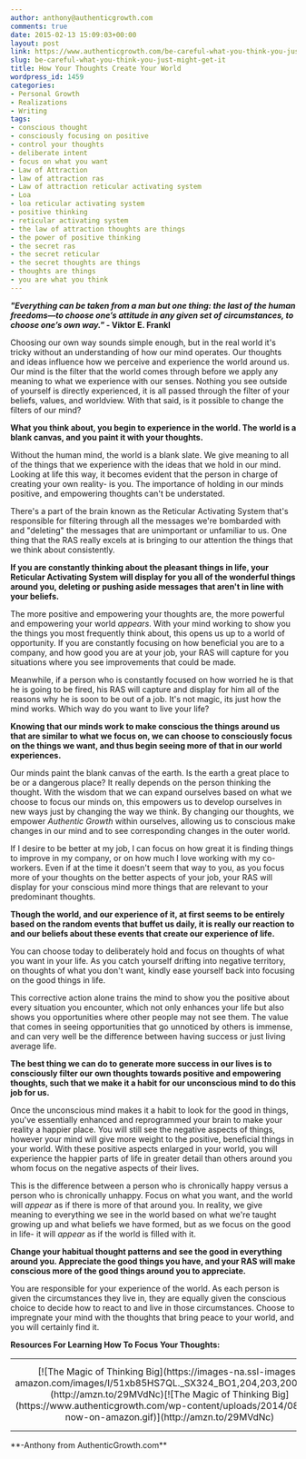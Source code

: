 ```yaml
---
author: anthony@authenticgrowth.com
comments: true
date: 2015-02-13 15:09:03+00:00
layout: post
link: https://www.authenticgrowth.com/be-careful-what-you-think-you-just-might-get-it/
slug: be-careful-what-you-think-you-just-might-get-it
title: How Your Thoughts Create Your World
wordpress_id: 1459
categories:
- Personal Growth
- Realizations
- Writing
tags:
- conscious thought
- consciously focusing on positive
- control your thoughts
- deliberate intent
- focus on what you want
- Law of Attraction
- law of attraction ras
- Law of attraction reticular activating system
- Loa
- loa reticular activating system
- positive thinking
- reticular activating system
- the law of attraction thoughts are things
- the power of positive thinking
- the secret ras
- the secret reticular
- the secret thoughts are things
- thoughts are things
- you are what you think
---
```


**_"Everything can be taken from a man but one thing: the last of the human freedoms—to choose one’s attitude in any given set of circumstances, to choose one’s own way."_ - Viktor E. Frankl**


Choosing our own way sounds simple enough, but in the real world it's tricky without an understanding of how our mind operates. Our thoughts and ideas influence how we perceive and experience the world around us. Our mind is the filter that the world comes through before we apply any meaning to what we experience with our senses. Nothing you see outside of yourself is directly experienced, it is all passed through the filter of your beliefs, values, and worldview. With that said, is it possible to change the filters of our mind?


**What you think about, you begin to experience in the world. The world is a blank canvas, and you paint it with your thoughts.**


Without the human mind, the world is a blank slate. We give meaning to all of the things that we experience with the ideas that we hold in our mind. Looking at life this way, it becomes evident that the person in charge of creating your own reality- is you. The importance of holding in our minds positive, and empowering thoughts can't be understated. 




There's a part of the brain known as the Reticular Activating System that's responsible for filtering through all the messages we're bombarded with and "deleting" the messages that are unimportant or unfamiliar to us. One thing that the RAS really excels at is bringing to our attention the things that we think about consistently.


**If you are constantly thinking about the pleasant things in life, your Reticular Activating System will display for you all of the wonderful things around you, deleting or pushing aside messages that aren't in line with your beliefs.**


The more positive and empowering your thoughts are, the more powerful and empowering your world _appears_. With your mind working to show you the things you most frequently think about, this opens us up to a world of opportunity. If you are constantly focusing on how beneficial you are to a company, and how good you are at your job, your RAS will capture for you situations where you see improvements that could be made. 




Meanwhile, if a person who is constantly focused on how worried he is that he is going to be fired, his RAS will capture and display for him all of the reasons why he is soon to be out of a job. It's not magic, its just how the mind works. Which way do you want to live your life?


**Knowing that our minds work to make conscious the things around us that are similar to what we focus on, we can choose to consciously focus on the things we want, and thus begin seeing more of that in our world experiences.**


Our minds paint the blank canvas of the earth. Is the earth a great place to be or a dangerous place? It really depends on the person thinking the thought. With the wisdom that we can expand ourselves based on what we choose to focus our minds on, this empowers us to develop ourselves in new ways just by changing the way we think. By changing our thoughts, we empower _Authentic Growth_ within ourselves, allowing us to conscious make changes in our mind and to see corresponding changes in the outer world. 




If I desire to be better at my job, I can focus on how great it is finding things to improve in my company, or on how much I love working with my co-workers. Even if at the time it doesn't seem that way to you, as you focus more of your thoughts on the better aspects of your job, your RAS will display for your conscious mind more things that are relevant to your predominant thoughts.


**Though the world, and our experience of it, at first seems to be entirely based on the random events that buffet us daily, it is really our reaction to and our beliefs about these events that create our experience of life.**<!-- more -->


You can choose today to deliberately hold and focus on thoughts of what you want in your life. As you catch yourself drifting into negative territory, on thoughts of what you don't want, kindly ease yourself back into focusing on the good things in life. 




This corrective action alone trains the mind to show you the positive about every situation you encounter, which not only enhances your life but also shows you opportunities where other people may not see them. The value that comes in seeing opportunities that go unnoticed by others is immense, and can very well be the difference between having success or just living average life.


**The best thing we can do to generate more success in our lives is to consciously filter our own thoughts towards positive and empowering thoughts, such that we make it a habit for our unconscious mind to do this job for us.**


Once the unconscious mind makes it a habit to look for the good in things, you've essentially enhanced and reprogrammed your brain to make your reality a happier place. You will still see the negative aspects of things, however your mind will give more weight to the positive, beneficial things in your world. With these positive aspects enlarged in your world, you will experience the happier parts of life in greater detail than others around you whom focus on the negative aspects of their lives. 




This is the difference between a person who is chronically happy versus a person who is chronically unhappy. Focus on what you want, and the world will _appear_ as if there is more of that around you. In reality, we give meaning to everything we see in the world based on what we're taught growing up and what beliefs we have formed, but as we focus on the good in life- it will _appear_ as if the world is filled with it.


**Change your habitual thought patterns and see the good in everything around you. Appreciate the good things you have, and your RAS will make conscious more of the good things around you to appreciate.**


You are responsible for your experience of the world. As each person is given the circumstances they live in, they are equally given the conscious choice to decide how to react to and live in those circumstances. Choose to impregnate your mind with the thoughts that bring peace to your world, and you will certainly find it.


**Resources For Learning How To Focus Your Thoughts:**
<table >
<tbody >
<tr align="center" >

<td >[![The Magic of Thinking Big](https://images-na.ssl-images-amazon.com/images/I/51xb85HS7QL._SX324_BO1,204,203,200_.jpg)](http://amzn.to/29MVdNc)[![The Magic of Thinking Big](https://www.authenticgrowth.com/wp-content/uploads/2014/08/buy-now-on-amazon.gif)](http://amzn.to/29MVdNc)
</td>

<td >[![The Master Key System](https://images-na.ssl-images-amazon.com/images/I/51bYXxkvQAL._SX331_BO1,204,203,200_.jpg)](http://amzn.to/2akY8N8)[![The Master Key System](https://www.authenticgrowth.com/wp-content/uploads/2014/08/buy-now-on-amazon.gif)](http://amzn.to/2akY8N8)
</td>

<td >[![You Can Heal Your Life](https://images-na.ssl-images-amazon.com/images/I/51ukwsncsSL._SX308_BO1,204,203,200_.jpg)](http://amzn.to/29Mzd30)[![You Can Heal Your Life](https://www.authenticgrowth.com/wp-content/uploads/2014/08/buy-now-on-amazon.gif)](http://amzn.to/29Mzd30)
</td>
</tr>
</tbody>
</table>
**-Anthony from AuthenticGrowth.com**


